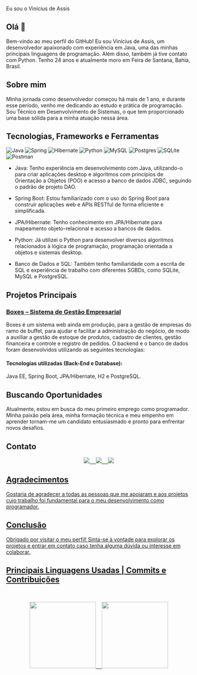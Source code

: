Eu sou o Vinícius de Assis

## Olá 👋
Bem-vindo ao meu perfil do GitHub! Eu sou Vinícius de Assis, um desenvolvedor apaixonado com experiência em Java, uma das minhas principais linguagens de programação. Além disso, também já tive contato com Python. Tenho 24 anos e atualmente moro em Feira de Santana, Bahia, Brasil.

## Sobre mim
Minha jornada como desenvolvedor começou há mais de 1 ano, e durante esse período, venho me dedicando ao estudo e prática de programação. Sou Técnico em Desenvolvimento de Sistemas, o que tem proporcionado uma base sólida para a minha atuação nessa área.

## Tecnologias, Frameworks e Ferramentas

![Java](https://img.shields.io/badge/java-%23ED8B00.svg?style=for-the-badge&logo=openjdk&logoColor=white) ![Spring](https://img.shields.io/badge/spring-%236DB33F.svg?style=for-the-badge&logo=spring&logoColor=white) ![Hibernate](https://img.shields.io/badge/Hibernate-59666C?style=for-the-badge&logo=Hibernate&logoColor=white) ![Python](https://img.shields.io/badge/python-3670A0?style=for-the-badge&logo=python&logoColor=ffdd54) ![MySQL](https://img.shields.io/badge/mysql-%2300f.svg?style=for-the-badge&logo=mysql&logoColor=white) ![Postgres](https://img.shields.io/badge/postgres-%23316192.svg?style=for-the-badge&logo=postgresql&logoColor=white) ![SQLite](https://img.shields.io/badge/sqlite-%2307405e.svg?style=for-the-badge&logo=sqlite&logoColor=white) ![Postman](https://img.shields.io/badge/Postman-FF6C37?style=for-the-badge&logo=postman&logoColor=white)
- Java: Tenho experiência em desenvolvimento com Java, utilizando-o para criar aplicações desktop e algoritmos com princípios de Orientação a Objetos (POO) e acesso a banco de dados JDBC, seguindo o padrão de projeto DAO.

- Spring Boot: Estou familiarizado com o uso do Spring Boot para construir aplicações web e APIs RESTful de forma eficiente e simplificada.

- JPA/Hibernate: Tenho conhecimento em JPA/Hibernate para mapeamento objeto-relacional e acesso a bancos de dados.

- Python: Já utilizei o Python para desenvolver diversos algoritmos relacionados à lógica de programação, programação orientada a objetos e sistemas desktop.

- Banco de Dados e SQL: Também tenho familiaridade com a escrita de SQL e experiência de trabalho com diferentes SGBDs, como SQLite, MySQL e PostgreSQL.

## Projetos Principais

### [Boxes – Sistema de Gestão Empresarial](https://github.com/ViniciusDevAssis/Boxes-back-end)
Boxes é um sistema web ainda em produção, para a gestão de empresas do ramo de buffet, para ajudar e facilitar a administração do negócio, de modo a auxiliar a gestão de estoque de produtos, cadastro de clientes, gestão financeira e controle e registro de pedidos. O backend e o banco de dados foram desenvolvidos utilizando as seguintes tecnologias:
#### Tecnologias utilizadas (Back-End e Database):
Java EE, Spring Boot, JPA/Hibernate, H2 e PostgreSQL.

## Buscando Oportunidades

Atualmente, estou em busca do meu primeiro emprego como programador. Minha paixão pela área, minha formação técnica e meu empenho em aprender tornam-me um candidato entusiasmado e pronto para enfrentar novos desafios.

## Contato
<div>
<pre align="center"><a href="https://www.linkedin.com/in/viniciusdevassis/"><img src="https://img.shields.io/badge/LinkedIn-0077B5?style=for-the-badge&logo=linkedin&logoColor=white" target="_blank">  <a href="https://www.instagram.com/viniciusdevassis.ig/"><img src="https://img.shields.io/badge/Instagram-E4405F?style=for-the-badge&logo=instagram&logoColor=white" target="_blank">  <a href = "mailto:viniciusdevassis@gmail.com"><img src="https://img.shields.io/badge/Gmail-D14836?style=for-the-badge&logo=gmail&logoColor=white" target="_blank"></pre>
</div>

## Agradecimentos
Gostaria de agradecer a todas as pessoas que me apoiaram e aos projetos cujo trabalho foi fundamental para o meu desenvolvimento como programador.

## Conclusão
Obrigado por visitar o meu perfil! Sinta-se à vontade para explorar os projetos e entrar em contato caso tenha alguma dúvida ou interesse em colaborar.

## Principais Linguagens Usadas | Commits e Contribuições
<br>
<div>
<a href="https://github.com/ViniciusDevAssis">
<pre align="center"><img height="180em" src="https://github-readme-stats.vercel.app/api/top-langs/?username=ViniciusDevAssis&layout=compact&langs_count=7&theme=dracula"/>  <img height="180em" src="https://github-readme-stats.vercel.app/api?username=ViniciusDevAssis&show_icons=true&theme=dracula&include_all_commits=true&count_private=true"/></pre>
</div>
